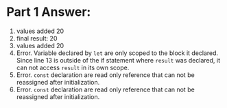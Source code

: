 # Part 1 Answer:

1. values added 20
2. final result: 20
3. values added 20
4. Error. Variable declared by ```let``` are only scoped to the block it declared. Since line 13 is outside of the if statement where ```result``` was declared, it can not access ```result``` in its own scope.
5. Error. ```const``` declaration are read only reference that can not be reassigned after initialization.
6. Error. ```const``` declaration are read only reference that can not be reassigned after initialization.
